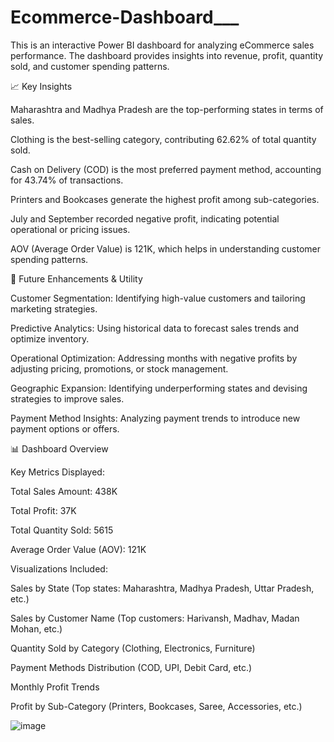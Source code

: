 # Ecommerce-Dashboard___
This is an interactive Power BI dashboard for analyzing eCommerce sales performance. The dashboard provides insights into revenue, profit, quantity sold, and customer spending patterns.

📈 Key Insights

Maharashtra and Madhya Pradesh are the top-performing states in terms of sales.

Clothing is the best-selling category, contributing 62.62% of total quantity sold.

Cash on Delivery (COD) is the most preferred payment method, accounting for 43.74% of transactions.

Printers and Bookcases generate the highest profit among sub-categories.

July and September recorded negative profit, indicating potential operational or pricing issues.

AOV (Average Order Value) is 121K, which helps in understanding customer spending patterns.

🔮 Future Enhancements & Utility

Customer Segmentation: Identifying high-value customers and tailoring marketing strategies.

Predictive Analytics: Using historical data to forecast sales trends and optimize inventory.

Operational Optimization: Addressing months with negative profits by adjusting pricing, promotions, or stock management.

Geographic Expansion: Identifying underperforming states and devising strategies to improve sales.

Payment Method Insights: Analyzing payment trends to introduce new payment options or offers.

📊 Dashboard Overview

Key Metrics Displayed:

Total Sales Amount: 438K

Total Profit: 37K

Total Quantity Sold: 5615

Average Order Value (AOV): 121K

Visualizations Included:

Sales by State (Top states: Maharashtra, Madhya Pradesh, Uttar Pradesh, etc.)

Sales by Customer Name (Top customers: Harivansh, Madhav, Madan Mohan, etc.)

Quantity Sold by Category (Clothing, Electronics, Furniture)

Payment Methods Distribution (COD, UPI, Debit Card, etc.)

Monthly Profit Trends

Profit by Sub-Category (Printers, Bookcases, Saree, Accessories, etc.)

![image](https://github.com/user-attachments/assets/e15a4d52-5248-4271-9c3f-22eb64ea5614)
